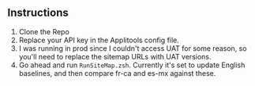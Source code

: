 ## Instructions ##

1. Clone the Repo
2. Replace your API key in the Applitools config file. 
3. I was running in prod since I couldn't access UAT for some reason, so you'll need to replace the sitemap URLs with UAT versions. 
4. Go ahead and run `RunSiteMap.zsh`. Currently it's set to update English baselines, and then compare fr-ca and es-mx against these. 